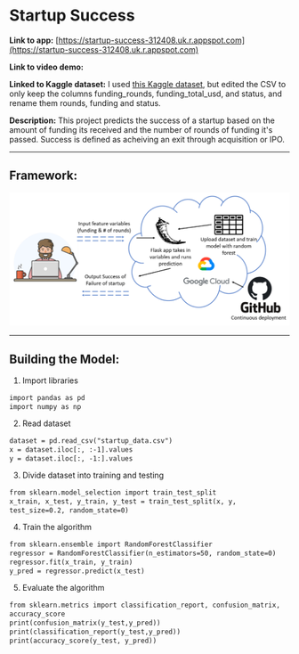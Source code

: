 # Startup Success

**Link to app:** [https://startup-success-312408.uk.r.appspot.com](https://startup-success-312408.uk.r.appspot.com)

**Link to video demo:**

**Linked to Kaggle dataset:** I used [this Kaggle dataset](https://www.kaggle.com/manishkc06/startup-success-prediction), but edited the CSV to only keep the columns funding_rounds, funding_total_usd, and status, and rename them rounds, funding and status.

**Description:** This project predicts the success of a startup based on the amount of funding its received and the number of rounds of funding it's passed. Success is defined as acheiving an exit through acquisition or IPO.

---

## **Framework:**
![Framework](https://raw.githubusercontent.com/jlautaha/startupsuccess/main/framework%20pic%20v2.PNG)

---

## **Building the Model:**

1. Import libraries

```
import pandas as pd
import numpy as np
```

2. Read dataset

```
dataset = pd.read_csv("startup_data.csv")
x = dataset.iloc[:, :-1].values
y = dataset.iloc[:, -1:].values
```

3. Divide dataset into training and testing

```
from sklearn.model_selection import train_test_split
x_train, x_test, y_train, y_test = train_test_split(x, y, test_size=0.2, random_state=0)
```

4. Train the algorithm

```
from sklearn.ensemble import RandomForestClassifier
regressor = RandomForestClassifier(n_estimators=50, random_state=0)
regressor.fit(x_train, y_train)
y_pred = regressor.predict(x_test)
```

5. Evaluate the algorithm

```
from sklearn.metrics import classification_report, confusion_matrix, accuracy_score
print(confusion_matrix(y_test,y_pred))
print(classification_report(y_test,y_pred))
print(accuracy_score(y_test, y_pred))
```


